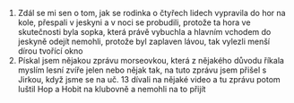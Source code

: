1. Zdál se mi sen o tom, jak se rodinka o čtyřech lidech vypravila do hor na kole, přespali v jeskyni a v noci se probudili, protože ta hora ve skutečnosti byla sopka, která právě vybuchla a hlavním vchodem do jeskyně odejít nemohli, protože byl zaplaven lávou, tak vylezli menší dírou tvořící okno
2. Pískal jsem nějakou zprávu morseovkou, která z nějakého důvodu říkala myslím lesní zvíře jelen nebo nějak tak, na tuto zprávu jsem přišel s Jirkou, když jsme se na uč. 13 dívali na nějaké video a tu zprávu potom luštil Hop a Hobit na klubovně a nemohli na to přijít
